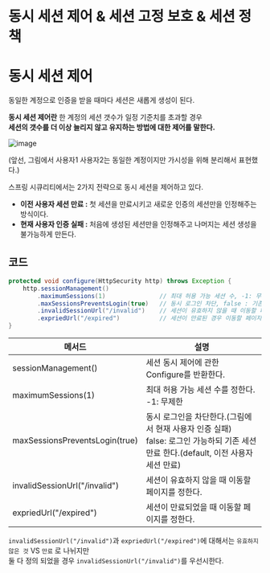 동시 세션 제어 & 세션 고정 보호 & 세션 정책
============================================  
# 동시 세션 제어    
동일한 계정으로 인증을 받을 때마다 세션은 새롭게 생성이 된다.     
                
**동시 세션 제어란** 한 계정의 세션 갯수가 일정 기준치를 초과할 경우          
**세션의 갯수를 더 이상 늘리지 않고 유지하는 방법에 대한 제어를 말한다.**         

![image](https://user-images.githubusercontent.com/50267433/129349927-8741f285-6905-417d-8787-e6bb1dbc8e89.png)

(앞선, 그림에서 사용자1 사용자2는 동일한 계정이지만 가시성을 위해 분리해서 표현했다.)    
  
스프링 시큐리티에서는 2가지 전략으로 동시 세션을 제어하고 있다.    

* **이전 사용자 세션 만료 :** 첫 세션을 만료시키고 새로운 인증의 세션만을 인정해주는 방식이다.            
* **현재 사용자 인증 실패 :** 처음에 생성된 세션만을 인정해주고 나머지는 세션 생성을 불가능하게 만든다.   

## 코드 
```java
protected void configure(HttpSecurity http) throws Exception {
    http.sessionManagement()
        .maximumSessions(1)               // 최대 허용 가능 세션 수, -1: 무제한 
        .maxSessionsPreventsLogin(true)   // 동시 로그인 차단, false : 기존 세션 만료 
        .invalidSessionUrl("/invalid")    // 세션이 유효하지 않을 때 이동할 페이지 
        .expriedUrl("/expired")           // 세션이 만료된 경우 이동할 페이지
}
``` 
   
|메서드|설명|  
|-----|----|  
|sessionManagement()|세션 동시 제어에 관한 Configure를 반환한다.|     
|maximumSessions(1)|최대 허용 가능 세션 수를 정한다.<br> -1: 무제한 |    
|maxSessionsPreventsLogin(true)|동시 로그인을 차단한다.(그림에서 현재 사용자 인증 실패)<br> false: 로그인 가능하되 기존 세션 만료 한다.(default, 이전 사용자 세션 만료)|     
|invalidSessionUrl("/invalid")|세션이 유효하지 않을 때 이동할 페이지를 정한다.|      
|expriedUrl("/expired")|세션이 만료되었을 때 이동할 페이지를 정한다.|      
  
`invalidSessionUrl("/invalid")`과 `expriedUrl("/expired")`에 대해서는 `유효하지 않은 것` VS `만료` 로 나뉘지만    
둘 다 정의 되었을 경우 `invalidSessionUrl("/invalid")`를 우선시한다.       










































